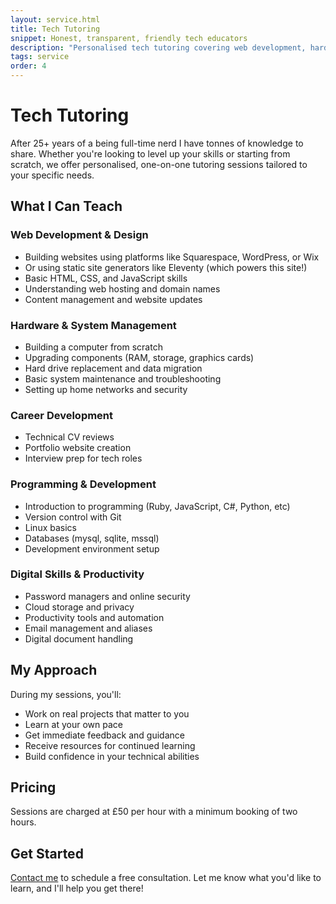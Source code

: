 ```yaml
---
layout: service.html
title: Tech Tutoring
snippet: Honest, transparent, friendly tech educators
description: "Personalised tech tutoring covering web development, hardware, programming, and digital skills. Learn at your own pace with experienced educators."
tags: service
order: 4
---
```


# Tech Tutoring

After 25+ years of a being full-time nerd I have tonnes of knowledge to share. Whether you're looking to level up your skills or starting from scratch, we offer personalised, one-on-one tutoring sessions tailored to your specific needs.

## What I Can Teach

### Web Development & Design

- Building websites using platforms like Squarespace, WordPress, or Wix
- Or using static site generators like Eleventy (which powers this site!)
- Basic HTML, CSS, and JavaScript skills
- Understanding web hosting and domain names
- Content management and website updates

### Hardware & System Management

- Building a computer from scratch
- Upgrading components (RAM, storage, graphics cards)
- Hard drive replacement and data migration
- Basic system maintenance and troubleshooting
- Setting up home networks and security

### Career Development

- Technical CV reviews
- Portfolio website creation
- Interview prep for tech roles

### Programming & Development

- Introduction to programming (Ruby, JavaScript, C#, Python, etc)
- Version control with Git
- Linux basics
- Databases (mysql, sqlite, mssql)
- Development environment setup

### Digital Skills & Productivity

- Password managers and online security
- Cloud storage and privacy
- Productivity tools and automation
- Email management and aliases
- Digital document handling

## My Approach

During my sessions, you'll:

- Work on real projects that matter to you
- Learn at your own pace
- Get immediate feedback and guidance
- Receive resources for continued learning
- Build confidence in your technical abilities

## Pricing

Sessions are charged at £50 per hour with a minimum booking of two hours.

## Get Started

[Contact me](/contact/) to schedule a free consultation. Let me know what you'd like to learn, and I'll help you get there!
